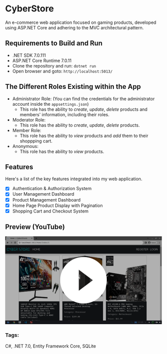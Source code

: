 # CyberStore
An e-commerce web application focused on gaming products, developed using ASP.NET Core and adhering to the MVC architectural pattern.

## Requirements to Build and Run
- .NET SDK 7.0.111
- ASP.NET Core Runtime 7.0.11
- Clone the repository and run: `dotnet run`
- Open browser and goto: `http://localhost:5013/`

## The Different Roles Existing within the App
- Administrator Role:
	(You can find the credentials for the administrator account inside the `appsettings.json`)
	- This role has the ability to *create*, *update*, *delete* products and members' information, including their roles.
- Moderator Role:
	- This role has the ability to *create*, *update*, *delete* products.
- Member Role:
	- This role has the ability to *view* products and *add* them to their shoppping cart.
- Anonymous:
	- This role has the ability to *view* products.

## Features
Here's a  list of the key features integrated into my web application.

- [x] Authentication & Authorization System
- [x] User Management Dashboard
- [x] Product Management Dashboard
- [x] Home Page Product Display with Pagination
- [x] Shopping Cart and Checkout System

## Preview (YouTube)
[![Youtube Link](thumbnail.png)](https://youtu.be/zDk_fEP9v9s?si=bUpubq3EZqUbi58y)



### Tags:
C#, .NET 7.0, Entity Framework Core, SQLite

